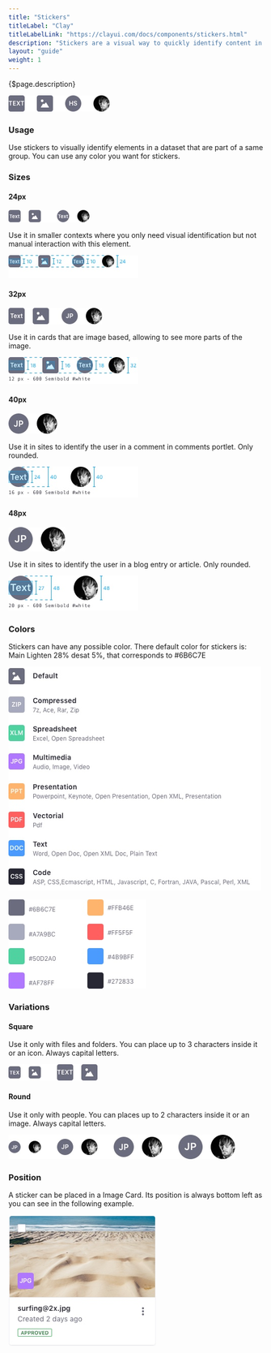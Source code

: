 ```yaml
---
title: "Stickers"
titleLabel: "Clay"
titleLabelLink: "https://clayui.com/docs/components/stickers.html"
description: "Stickers are a visual way to quickly identify content in a different way than badges and labels."
layout: "guide"
weight: 1
---
```


<div class="page-description">{$page.description}</div>

![sticker types](../../../images/Sticker.jpg)

### Usage
Use stickers to visually identify elements in a dataset that are part of a same group. You can use any color you want for stickers.

### Sizes

#### 24px

![sticker 24x squared and rounded](../../../images/Sticker24.jpg)

Use it in smaller contexts where you only need visual identification but not manual interaction with this element.

![metrics sticker 24x squared and rounded](../../../images/Sticker24Metrics.jpg)

#### 32px

![sticker 32x squared and rounded](../../../images/Sticker32.jpg)

Use it in cards that are image based, allowing to see more parts of the image.

![metrics for sticker 32x squared and rounded](../../../images/Sticker32Metrics.jpg)

#### 40px

![sticker 40x rounded](../../../images/Sticker40.jpg)

Use it in sites to identify the user in a comment in comments portlet. Only rounded.

![metrics for sticker 40x rounded](../../../images/Sticker40Metrics.jpg)

#### 48px

![sticker 48x rounded](../../../images/Sticker48.jpg)

Use it in sites to identify the user in a blog entry or article. Only rounded.

![metrics for sticker 48x rounded](../../../images/Sticker48Metrics.jpg)

### Colors
Stickers can have any possible color.
There default color for stickers is: Main Lighten 28% desat 5%, that corresponds to #6B6C7E

![sticker default colors](../../../images/StickerColors.jpg)

![sticker color legend](../../../images/StickerColorLegend.jpg)

### Variations

#### Square

Use it only with files and folders. You can place up to 3 characters inside it or an icon. Always capital letters.

![squared sticker](../../../images/StickerSquared.jpg)

#### Round

Use it only with people. You can places up to 2 characters inside it or an image. Always capital letters.

![rounded sticker](../../../images/StickerRounded.jpg)

### Position
A sticker can be placed in a Image Card. Its position is always bottom left as you can see in the following example.

![sticker position example in Card Image](../../../images/CardImage.jpg)
